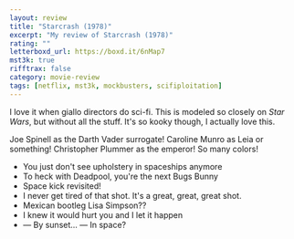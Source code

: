 ```yaml
---
layout: review
title: "Starcrash (1978)"
excerpt: "My review of Starcrash (1978)"
rating: ""
letterboxd_url: https://boxd.it/6nMap7
mst3k: true
rifftrax: false
category: movie-review
tags: [netflix, mst3k, mockbusters, scifiploitation]
---
```


I love it when giallo directors do sci-fi. This is modeled so closely on <i>Star Wars</i>, but without all the stuff. It's so kooky though, I actually love this.

Joe Spinell as the Darth Vader surrogate! Caroline Munro as Leia or something! Christopher Plummer as the emperor! So many colors!

- You just don't see upholstery in spaceships anymore
- To heck with Deadpool, you're the next Bugs Bunny
- Space kick revisited!
- I never get tired of that shot. It's a great, great, great shot.
- Mexican bootleg Lisa Simpson??
- I knew it would hurt you and I let it happen
- — By sunset... — In space?
